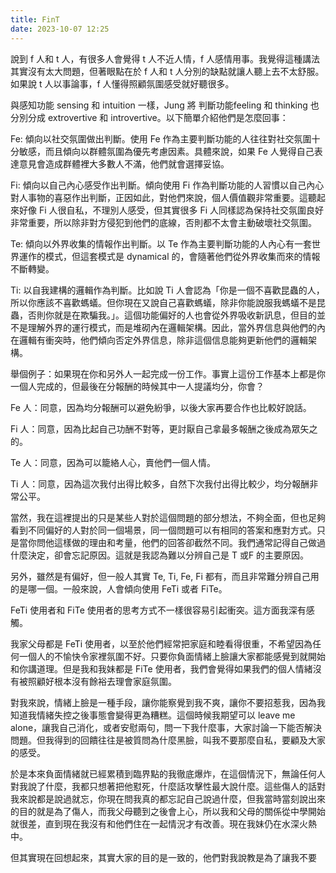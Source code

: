 ```yaml
---
title: FinT
date: 2023-10-07 12:25
---
```

說到 f 人和 t 人，有很多人會覺得 t 人不近人情，f 人感情用事。我覺得這種講法其實沒有太大問題，但著眼點在於 f 人和 t 人分別的缺點就讓人聽上去不太舒服。如果說 t 人以事論事，f 人懂得照顧氛圍感受就好聽很多。

與感知功能 sensing 和 intuition 一樣，Jung 將 判斷功能feeling 和 thinking 也分別分成 extrovertive 和 introvertive。以下簡單介紹他們是怎麼回事：

Fe: 傾向以社交氛圍做出判斷。使用 Fe 作為主要判斷功能的人往往對社交氛圍十分敏感，而且傾向以群體氛圍為優先考慮因素。具體來說，如果 Fe 人覺得自己表達意見會造成群體裡大多數人不滿，他們就會選擇妥協。

Fi: 傾向以自己內心感受作出判斷。傾向使用 Fi 作為判斷功能的人習慣以自己內心對人事物的喜惡作出判斷，正因如此，對他們來說，個人價值觀非常重要。這聽起來好像 Fi 人很自私，不理別人感受，但其實很多 Fi 人同樣認為保持社交氛圍良好非常重要，所以除非對方侵犯到他們的底線，否則都不太會主動破壞社交氛圍。

Te: 傾向以外界收集的情報作出判斷。以 Te 作為主要判斷功能的人內心有一套世界運作的模式，但這套模式是 dynamical 的，會隨著他們從外界收集而來的情報不斷轉變。

Ti: 以自我建構的邏輯作為判斷。比如說 Ti 人會認為「你是一個不喜歡昆蟲的人，所以你應該不喜歡螞蟻。但你現在又說自己喜歡螞蟻，除非你能說服我螞蟻不是昆蟲，否則你就是在欺騙我。」。這個功能偏好的人也會從外界吸收新訊息，但目的並不是理解外界的運行模式，而是堆砌內在邏輯架構。因此，當外界信息與他們的內在邏輯有衝突時，他們傾向否定外界信息，除非這個信息能夠更新他們的邏輯架構。

舉個例子：如果現在你和另外人一起完成一份工作。事實上這份工作基本上都是你一個人完成的，但最後在分報酬的時候其中一人提議均分，你會？

Fe 人：同意，因為均分報酬可以避免紛爭，以後大家再要合作也比較好說話。

Fi 人：同意，因為比起自己功酬不對等，更討厭自己拿最多報酬之後成為眾矢之的。

Te 人：同意，因為可以籠絡人心，賣他們一個人情。

Ti 人：同意，因為這次我付出得比較多，自然下次我付出得比較少，均分報酬非常公平。

當然，我在這裡提出的只是某些人對於這個問題的部分想法，不夠全面，但也足夠看到不同偏好的人對於同一個場景，同一個問題可以有相同的答案和應對方式。只是當你問他這樣做的理由和考量，他們的回答卻截然不同。我們通常記得自己做過什麼決定，卻會忘記原因。這就是我認為難以分辨自己是 T 或F 的主要原因。

另外，雖然是有偏好，但一般人其實 Te, Ti, Fe, Fi 都有，而且非常難分辨自己用的是哪一個。一般來說，人會傾向使用 FeTi 或者 FiTe。

FeTi 使用者和 FiTe 使用者的思考方式不一樣很容易引起衝突。這方面我深有感觸。

我家父母都是 FeTi 使用者，以至於他們經常把家庭和睦看得很重，不希望因為任何一個人的不愉快令家裡氛圍不好。只要你負面情緒上臉讓大家都能感覺到就開始和你講道理。但是我和我妹都是 FiTe 使用者，我們會覺得如果我們的個人情緒沒有被照顧好根本沒有餘裕去理會家庭氛圍。

對我來說，情緒上臉是一種手段，讓你能察覺到我不爽，讓你不要招惹我，因為我知道我情緒失控之後事態會變得更為糟糕。這個時候我期望可以 leave me alone，讓我自己消化，或者安慰兩句，問一下我什麼事，大家討論一下能否解決問題。但我得到的回饋往往是被質問為什麼黑臉，叫我不要那麼自私，要顧及大家的感受。

於是本來負面情緒就已經累積到臨界點的我徹底爆炸，在這個情況下，無論任何人對我說了什麼，我都只想著把他懟死，什麼話攻擊性最大說什麼。這些傷人的話對我來說都是說過就忘，你現在問我真的都忘記自己說過什麼，但我當時當刻說出來的目的就是為了傷人，而我父母聽到之後會上心，所以我和父母的關係從中學開始就很差，直到現在我沒有和他們住在一起情況才有改善。現在我妹仍在水深火熱中。

但其實現在回想起來，其實大家的目的是一致的，他們對我說教是為了讓我不要